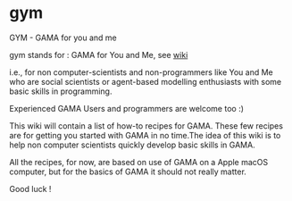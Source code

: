 # gym
GYM - GAMA for you and me

gym stands for : GAMA for You and Me,   see [wiki](https://github.com/sriramab/gym/wiki)

i.e., for non computer-scientists and non-programmers like You and Me who are social scientists or agent-based modelling enthusiasts with some basic skills in programming.

Experienced GAMA Users and programmers are welcome too :)

This wiki will contain a list of how-to recipes for GAMA. These few recipes are for getting you started with GAMA in no time.The idea of this wiki is to help non computer scientists quickly develop basic skills in GAMA.

All the recipes, for now, are based on use of GAMA on a Apple macOS computer, but for the basics of GAMA it should not really matter.

Good luck !
